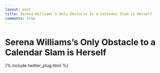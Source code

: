 ```yaml
---
layout: post
title: Serena Williams’s Only Obstacle to a Calendar Slam is Herself
comments: true
---
```


# Serena Williams’s Only Obstacle to a Calendar Slam is Herself

{% include twitter_plug.html %}
